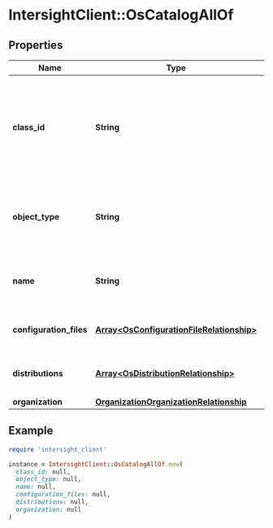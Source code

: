 # IntersightClient::OsCatalogAllOf

## Properties

| Name | Type | Description | Notes |
| ---- | ---- | ----------- | ----- |
| **class_id** | **String** | The fully-qualified name of the instantiated, concrete type. This property is used as a discriminator to identify the type of the payload when marshaling and unmarshaling data. | [default to &#39;os.Catalog&#39;] |
| **object_type** | **String** | The fully-qualified name of the instantiated, concrete type. The value should be the same as the &#39;ClassId&#39; property. | [default to &#39;os.Catalog&#39;] |
| **name** | **String** | The catalog name. There will be one for system and one for each user account. | [optional] |
| **configuration_files** | [**Array&lt;OsConfigurationFileRelationship&gt;**](OsConfigurationFileRelationship.md) | An array of relationships to osConfigurationFile resources. | [optional] |
| **distributions** | [**Array&lt;OsDistributionRelationship&gt;**](OsDistributionRelationship.md) | An array of relationships to osDistribution resources. | [optional] |
| **organization** | [**OrganizationOrganizationRelationship**](OrganizationOrganizationRelationship.md) |  | [optional] |

## Example

```ruby
require 'intersight_client'

instance = IntersightClient::OsCatalogAllOf.new(
  class_id: null,
  object_type: null,
  name: null,
  configuration_files: null,
  distributions: null,
  organization: null
)
```

